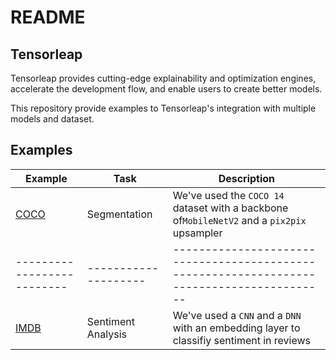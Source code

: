 # README

## Tensorleap

Tensorleap provides cutting-edge explainability and optimization engines, accelerate the development flow,
and enable users to create better models.

This repository provide examples to Tensorleap's integration with multiple models and dataset. 

## Examples 

| Example                  | Task               |                  Description                                                               | 
|--------------------------|--------------------|------------------------------------------------------------------------------------------  |
| [COCO](/examples/coco)   | Segmentation       | We've used the `COCO 14` dataset with a backbone of`MobileNetV2` and a `pix2pix` upsampler |
|--------------------------|--------------------|------------------------------------------------------------------------------------------  |
| [IMDB](/examples/imdb)   | Sentiment Analysis | We've used a `CNN`  and a `DNN` with an embedding layer to classifiy sentiment in reviews  |

